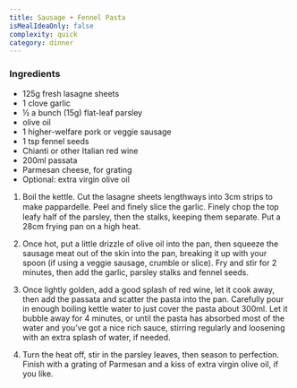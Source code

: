 ```yaml
---
title: Sausage + Fennel Pasta
isMealIdeaOnly: false
complexity: quick
category: dinner
---
```


### Ingredients

- 125g fresh lasagne sheets
- 1 clove garlic
- ½ a bunch (15g) flat-leaf parsley
- olive oil
- 1 higher-welfare pork or veggie sausage
- 1 tsp fennel seeds
- Chianti or other Italian red wine
- 200ml passata
- Parmesan cheese, for grating
- Optional: extra virgin olive oil

1. Boil the kettle. Cut the lasagne sheets lengthways into 3cm strips to make pappardelle. Peel and ﬁnely slice the garlic. Finely chop the top leafy half of the parsley, then the stalks, keeping them separate. Put a 28cm frying pan on a high heat.

2. Once hot, put a little drizzle of olive oil into the pan, then squeeze the sausage meat out of the skin into the pan, breaking it up with your spoon (if using a veggie sausage, crumble or slice). Fry and stir for 2 minutes, then add the garlic, parsley stalks and fennel seeds.
3. Once lightly golden, add a good splash of red wine, let it cook away, then add the passata and scatter the pasta into the pan. Carefully pour in enough boiling kettle water to just cover the pasta about 300ml. Let it bubble away for 4 minutes, or until the pasta has absorbed most of the water and you’ve got a nice rich sauce, stirring regularly and loosening with an extra splash of water, if needed.
4. Turn the heat off, stir in the parsley leaves, then season to perfection. Finish with a grating of Parmesan and a kiss of extra virgin olive oil, if you like.
